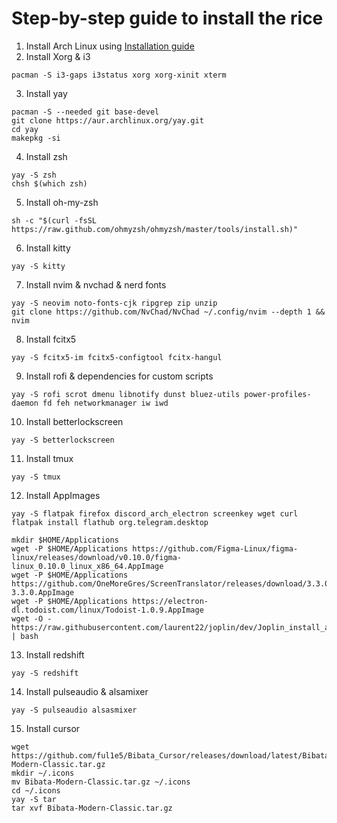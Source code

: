# Step-by-step guide to install the rice
1. Install Arch Linux using [Installation guide](https://wiki.archlinux.org/title/Installation_guide)
2. Install Xorg & i3
```
pacman -S i3-gaps i3status xorg xorg-xinit xterm
```
3. Install yay
```
pacman -S --needed git base-devel
git clone https://aur.archlinux.org/yay.git
cd yay
makepkg -si
```
4. Install zsh
```
yay -S zsh
chsh $(which zsh)
```
5. Install oh-my-zsh
```
sh -c "$(curl -fsSL https://raw.github.com/ohmyzsh/ohmyzsh/master/tools/install.sh)"
```
6. Install kitty
```
yay -S kitty
```
7. Install nvim & nvchad & nerd fonts
```
yay -S neovim noto-fonts-cjk ripgrep zip unzip
git clone https://github.com/NvChad/NvChad ~/.config/nvim --depth 1 && nvim
```
8. Install fcitx5
```
yay -S fcitx5-im fcitx5-configtool fcitx-hangul
```
9. Install rofi & dependencies for custom scripts
```
yay -S rofi scrot dmenu libnotify dunst bluez-utils power-profiles-daemon fd feh networkmanager iw iwd
```
10. Install betterlockscreen
```
yay -S betterlockscreen
```
11. Install tmux
```
yay -S tmux
```
12. Install AppImages
```
yay -S flatpak firefox discord_arch_electron screenkey wget curl
flatpak install flathub org.telegram.desktop

mkdir $HOME/Applications
wget -P $HOME/Applications https://github.com/Figma-Linux/figma-linux/releases/download/v0.10.0/figma-linux_0.10.0_linux_x86_64.AppImage
wget -P $HOME/Applications https://github.com/OneMoreGres/ScreenTranslator/releases/download/3.3.0/ScreenTranslator-3.3.0.AppImage
wget -P $HOME/Applications https://electron-dl.todoist.com/linux/Todoist-1.0.9.AppImage
wget -O - https://raw.githubusercontent.com/laurent22/joplin/dev/Joplin_install_and_update.sh | bash
```
13. Install redshift
```
yay -S redshift
```
14. Install pulseaudio & alsamixer
```
yay -S pulseaudio alsasmixer
```
15. Install cursor
```
wget https://github.com/ful1e5/Bibata_Cursor/releases/download/latest/Bibata-Modern-Classic.tar.gz
mkdir ~/.icons
mv Bibata-Modern-Classic.tar.gz ~/.icons
cd ~/.icons
yay -S tar
tar xvf Bibata-Modern-Classic.tar.gz
```
